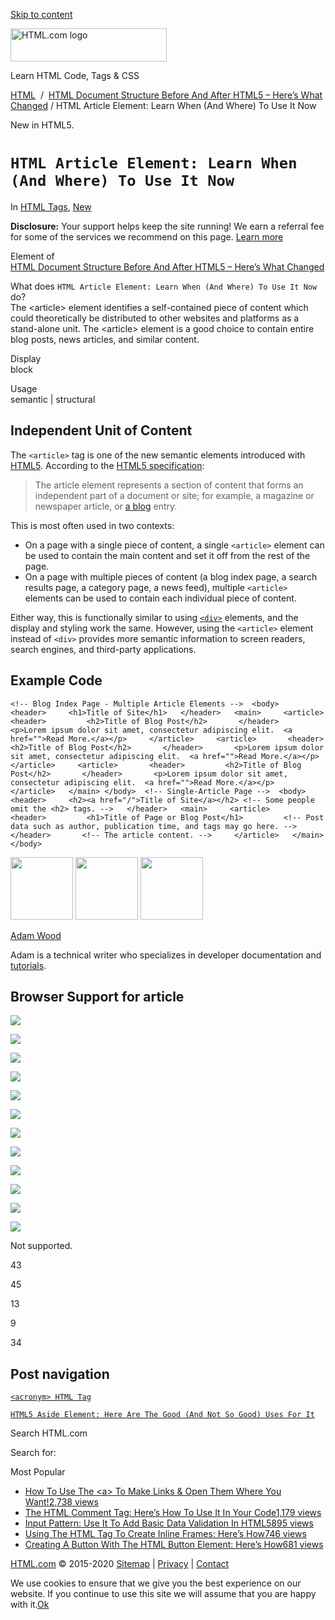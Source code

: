 <a href="#site-main" class="skip-link screen-reader-text">Skip to content</a>

<img src="../../wp-content/uploads/html-com-logo.png" alt="HTML.com logo" class="custom-logo sp-no-webp" srcset="https://html.com/wp-content/uploads/html-com-logo.png" width="250" height="53" />

[](../../index.html)

Learn HTML Code, Tags & CSS

[HTML](../../index.html)  /  [HTML Document Structure Before And After HTML5 – Here’s What Changed](../../document/index.html) / HTML Article Element: Learn When (And Where) To Use It Now

New in HTML5.

`HTML Article Element: Learn When (And Where) To Use It Now`
============================================================

In <span class="post-meta-category">[HTML Tags](../index.html), [New](../../new/index.html)</span>

**Disclosure:** Your support helps keep the site running! We earn a referral fee for some of the services we recommend on this page. [Learn more](../../disclosure/index.html)

Element of  
[HTML Document Structure Before And After HTML5 – Here’s What Changed](../../document/index.html)

What does `HTML Article Element: Learn When (And Where) To Use It Now` do?  
The &lt;article&gt; element identifies a self-contained piece of content which could theoretically be distributed to other websites and platforms as a stand-alone unit. The &lt;article&gt; element is a good choice to contain entire blog posts, news articles, and similar content.

Display  
block

Usage  
semantic | structural

<span class="underline"></span>

Independent Unit of Content
---------------------------

The `<article>` tag is one of the new semantic elements introduced with [HTML5](../../html5/index.html). According to the [HTML5 specification](https://html.spec.whatwg.org/multipage/sections.html):

> The article element represents a section of content that forms an independent part of a document or site; for example, a magazine or newspaper article, or [a blog](https://blogging.com/) entry.

This is most often used in two contexts:

-   On a page with a single piece of content, a single `<article>` element can be used to contain the main content and set it off from the rest of the page.
-   On a page with multiple pieces of content (a blog index page, a search results page, a category page, a news feed), multiple `<article>` elements can be used to contain each individual piece of content.

Either way, this is functionally similar to using [`<div>`](../div/index.html) elements, and the display and styling work the same. However, using the `<article>` element instead of `<div>` provides more semantic information to screen readers, search engines, and third-party applications.

Example Code
------------

    <!-- Blog Index Page - Multiple Article Elements -->  <body>   <header>     <h1>Title of Site</h1>   </header>   <main>     <article>       <header>         <h2>Title of Blog Post</h2>       </header>       <p>Lorem ipsum dolor sit amet, consectetur adipiscing elit.  <a href="">Read More.</a></p>     </article>     <article>       <header>         <h2>Title of Blog Post</h2>       </header>       <p>Lorem ipsum dolor sit amet, consectetur adipiscing elit.  <a href="">Read More.</a></p>     </article>     <article>       <header>         <h2>Title of Blog Post</h2>       </header>       <p>Lorem ipsum dolor sit amet, consectetur adipiscing elit.  <a href="">Read More.</a></p>     </article>   </main> </body>  <!-- Single-Article Page -->  <body>   <header>     <h2><a href="/">Title of Site</a></h2> <!-- Some people omit the <h2> tags. -->   </header>   <main>     <article>       <header>         <h1>Title of Page or Blog Post</h1>         <!-- Post data such as author, publication time, and tags may go here. -->       </header>       <!-- The article content. -->     </article>   </main> </body> 

<img src="../../wp-content/plugins/a3-lazy-load/assets/images/lazy_placeholder.gif" class="lazy lazy-hidden avatar avatar-100 photo" width="100" height="100" />

<img src="../../wp-content/plugins/a3-lazy-load/assets/images/lazy_placeholder.gif" class="lazy lazy-hidden avatar avatar-100 photo" width="100" height="100" />

<img src="https://secure.gravatar.com/avatar/3af4194cc38fbc6d4e68fbe7536347d5?s=100&amp;d=mm&amp;r=g" class="avatar avatar-100 photo" srcset="https://secure.gravatar.com/avatar/3af4194cc38fbc6d4e68fbe7536347d5?s=200&amp;d=mm&amp;r=g 2x" width="100" height="100" />

[Adam Wood](../../author/html/index.html)

<span class="fn">Adam is a technical writer who specializes in developer documentation and [tutorials](../../index.html).</span>

[<span class="saboxplugin-icon-grey saboxplugin-icon-linkedin"></span>](https://www.linkedin.com/in/adammichaelwood)

<span id="tho-end-content" style="display: block; visibility: hidden;"></span>

Browser Support for article
---------------------------

<img src="../../wp-content/plugins/a3-lazy-load/assets/images/lazy_placeholder.gif" class="lazy lazy-hidden" />

![](../../wp-content/plugins/htmlcodetutorial-plugin/assets/images/ie-false.png)

<img src="../../wp-content/plugins/a3-lazy-load/assets/images/lazy_placeholder.gif" class="lazy lazy-hidden" />

![](../../wp-content/plugins/htmlcodetutorial-plugin/assets/images/firefox-true.png)

<img src="../../wp-content/plugins/a3-lazy-load/assets/images/lazy_placeholder.gif" class="lazy lazy-hidden" />

![](../../wp-content/plugins/htmlcodetutorial-plugin/assets/images/chrome-true.png)

<img src="../../wp-content/plugins/a3-lazy-load/assets/images/lazy_placeholder.gif" class="lazy lazy-hidden" />

![](../../wp-content/plugins/htmlcodetutorial-plugin/assets/images/edge-true.png)

<img src="../../wp-content/plugins/a3-lazy-load/assets/images/lazy_placeholder.gif" class="lazy lazy-hidden" />

![](../../wp-content/plugins/htmlcodetutorial-plugin/assets/images/safari-true.png)

<img src="../../wp-content/plugins/a3-lazy-load/assets/images/lazy_placeholder.gif" class="lazy lazy-hidden" />

![](../../wp-content/plugins/htmlcodetutorial-plugin/assets/images/opera-true.png)

<span class="browser-not-supported">Not supported.</span>

<span class="browser-supported">43</span>

<span class="browser-supported">45</span>

<span class="browser-supported">13</span>

<span class="browser-supported">9</span>

<span class="browser-supported">34</span>

Post navigation
---------------

[<span class="nav-link-label"><span class="genericon genericon-previous"></span></span>`<acronym> HTML Tag`](../acronym/index.html)

[`HTML5 Aside Element: Here Are The Good (And Not So Good) Uses For It`<span class="nav-link-label"><span class="genericon genericon-next"></span></span>](../aside/index.html)

Search HTML.com

<span class="screen-reader-text">Search for:</span>

Most Popular

-   <a href="../../attributes/a-target/index.html" class="popular_posts_bars_link">How To Use The &lt;a&gt; To Make Links &amp; Open Them Where You Want!</a><span class="popular_posts_bars_comment_count_hold"><a href="../../attributes/a-target/index.html#comments" class="popular_posts_bars_comment_count">2,738 views</a><span class="popular_posts_bars_comment_count_triangle"></span></span>
-   <a href="../comment-tag/index.html" class="popular_posts_bars_link">The HTML Comment Tag: Here’s How To Use It In Your Code</a><span class="popular_posts_bars_comment_count_hold"><a href="../comment-tag/index.html#comments" class="popular_posts_bars_comment_count">1,179 views</a><span class="popular_posts_bars_comment_count_triangle"></span></span>
-   <a href="../../attributes/input-pattern/index.html" class="popular_posts_bars_link">Input Pattern: Use It To Add Basic Data Validation In HTML5</a><span class="popular_posts_bars_comment_count_hold"><a href="../../attributes/input-pattern/index.html#comments" class="popular_posts_bars_comment_count">895 views</a><span class="popular_posts_bars_comment_count_triangle"></span></span>
-   <a href="../iframe/index.html" class="popular_posts_bars_link">Using The HTML Tag To Create Inline Frames: Here’s How</a><span class="popular_posts_bars_comment_count_hold"><a href="../iframe/index.html#comments" class="popular_posts_bars_comment_count">746 views</a><span class="popular_posts_bars_comment_count_triangle"></span></span>
-   <a href="../button/index.html" class="popular_posts_bars_link">Creating A Button With The HTML Button Element: Here’s How</a><span class="popular_posts_bars_comment_count_hold"><a href="../button/index.html#comments" class="popular_posts_bars_comment_count">681 views</a><span class="popular_posts_bars_comment_count_triangle"></span></span>

[HTML.com](../../index.html) © 2015-2020 [Sitemap](../../sitemap/index.html) | [Privacy](../../privacy/index.html) | [Contact](../../contact/index.html)

<span id="cn-notice-text" class="cn-text-container">We use cookies to ensure that we give you the best experience on our website. If you continue to use this site we will assume that you are happy with it.</span><span id="cn-notice-buttons" class="cn-buttons-container"><a href="#" id="cn-accept-cookie" class="cn-set-cookie cn-button bootstrap button">Ok</a></span><a href="javascript:void(0);" id="cn-close-notice" class="cn-close-icon"></a>
